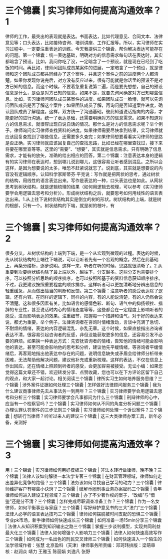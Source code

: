 # 三个锦囊 | 实习律师如何提高沟通效率？1

律师的工作，最突出的表现就是表达。书面表达，比如代理意见、合同文本、法律意见等；口头表达，比如接待咨询、培训讲座、工作汇报等。所以，实习律师在实习过程中，一定要注重表达的训练。今天我提供三个锦囊，帮你解决表达可能存在的问题。第一个锦囊：统一表达基础，明确对方的信息需求每句话在表达时，其实都暗含了预设。比如，我问你吃了没，一定暗含了一个预设，就是现在已经到了吃饭的时间。再比如，律师问团队成员某案件的进展，一定暗含了一个预设，就是律师和这个团队成员都共同经办了这个案件，并且这个案件之前的进度两个人都清楚。如果你发现你说完后，对方没有反应过来，很有可能就是你话里的预设不是对方已知的信息。而这个时候，不要着急重复说第二遍，而是要先想想，自己的预设信息是什么，是否是对方已知的信息。如果不是，就要先询问确定对方已知哪些信息。比如，实习律师问团队成员某案件的进度。如果团队成员一脸懵，就可以先询问团队成员是否了解这个案件；如果团队成员了解，再询问是否知道案件进度，确认团队成员了解程度。这样，双方统一了沟通基础，彼此知道说话指向的内容，才能更好的进行沟通。统一了表达基础，还需要明确对方的信息需求。如果不知道对方的信息需求，就很容出现自说自话的情况。那什么是对方的信息需求呢？举个例子。律师询问实习律师查找资料的进度。如果律师需要尽快拿到结果，实习律师就应该回复查找到了哪些信息，还需要多久查完；如果律师想要看看实习律师的思路是否正确，实习律师就应该回复自己的查找思路，比如已经在哪里查找过，接下来将要在哪里查等等。这里的“需要”、“想要”，其实就是信息需求。只有明确了信息需求，才能有的放矢，准确的给出相应的回答。第二个锦囊：注意表达本身的逻辑有的实习律师在表达时，想到哪儿说到哪儿，这很容易让听者感到混乱。之所以会这样，是因为想要说的太多，唯恐不赶紧说就忘了。说到底，其实就是想要说的内容没有逻辑顺序。认知科学家斯蒂芬·平克说：写作就是把网状的思考，通过树状的结构，用线性的语言表达出来。写作是表达的一种，口头表达也是如此。从网状思考到树状结构，就是逻辑梳理的结果（如何用逻辑去梳理，可以参考《实习律师要学会用逻辑去思考和分析》）。形成树状结构之后，就要思考如何用线性的语言表达出来。1.从上往下说树状结构其实是倒立的树的形状。树状结构的上端，就是树的根部，只有一个。树状结构的下端，就是树的枝叶，有

# 三个锦囊 | 实习律师如何提高沟通效率？2

很多分叉。从树状结构的上端到下端，是一个从宏观到微观的过程。表达的时候，先从树状结构的上端往下端说，可以让听者先有一个宏观的概念。然后在此基础上，再条分缕析，逐步说明。这样一来，听者在听的时候，思路就很清晰了。2.从重要到次要树状结构除了最上端以外，越往下，分支越多。这些分支也需要排个序。可以按照分析思路的顺序排序，也可以按照所基于的资料信息获知顺序排序。不过，我更建议按照重要程度的顺序排序。这样听者可以更加清晰地分辨出信息的轻重缓急，从而做出恰当的判断和反馈。第三个锦囊：注意听者的感受表达除了逻辑，还有内容。在同样的逻辑下，同样的内容，有的人能说清楚，有的人仍然会说不清楚。这和很多因素有关。比如语言的感情色彩、断句、语气中的抑扬顿挫、措辞的专业性，甚至说话时内心的情绪态度等等，这些都会在一定程度上影响听者的感受，进而影响表达的效果。注重细节，把握每一个措辞和语气，对于好的表达来说，都尤为重要。举个例子。法律咨询者在咨询时情绪激动，言谈中充满了急切、不耐烦的情绪，表达的内容逻辑混乱、杂乱无章。这个时候，如果直接指出咨询者表达不清，很容易引起咨询者的反感，非但没能获取更多的信息，还容易引发不必要的麻烦。如果换一种表达方式：先安抚咨询者的情绪，告知他的情绪可能会影响他的表达，甚至可能会影响他的思考和分析，建议他先平缓情绪，等咨询者平缓情绪后，再客观地指出他表达中存在的问题，说明信息缺失或矛盾会给律师分析带来困难，无法帮助他解决问题，建议他补充或重新梳理。这样的表达，不仅在信息上作出回应，还在情绪上照顾到听者的感受，会更加容易被接受。无讼小编：如果您觉得这篇文章还不错，欢迎转发分享、点赞收藏，您也可以在下方评论区留下自己的观点，和大家一起讨论。相关阅读三个锦囊 | 律所实习生如何培养服务思维？三个锦囊 | 涉外案件证据如何处理三个锦囊 | 怎样做好法律顾问服务三个锦囊 | 我为什么建议商事律师先去从事法务一到两年？三个锦囊 | 实习律师要学会用逻辑去思考和分析三个锦囊 | 实习律师要学会凡事都问为什么三个锦囊 | 刑辩律师的心中，应当有一个检察官吗？三个锦囊 | 实习律师如何从不同的角度分析问题三个锦囊 | 办理认罪认罚案件的三步法则三个锦囊 | 实习律师如何处理一个诉讼案件？三个锦囊 | 想转行当律师？听听过来人的建议三个锦囊 | 这三大类律师办案工具，新年必备，亲测好

# 三个锦囊 | 实习律师如何提高沟通效率？3

用！三个锦囊 | 实习律师如何用好模板三个锦囊 | 非法本转行做律师，晚不晚？三个锦囊 | 法律人该如何解锁一本法学专著三个锦囊 | 在财富管理领域，律师如何走出差异化竞争的路径？三个锦囊 | 法务该如何寻找自己学习的动力？三个锦囊 | 律师维护客户有哪些小诀窍？三个锦囊 | 破解币圈刑事业务办案密码三个锦囊 | 青年律师如何进入建设工程领域？三个锦囊 | 办了不少著作权的案子，“改编”与“借鉴”还是分不清？三个锦囊 | 怎样完成尽职调查准备工作？三个锦囊 | 作为一名女律师，如何平衡事业与家庭？三个锦囊 | 写好辩护意见书的三大“法门”三个锦囊 | 法律人必学的语言表达技巧三个锦囊 | 律师如何摆脱被时间支配的恐惧三个锦囊 | 专业pk市场，新手律师如何快速成长三个锦囊 | 如何准备一场15min分享三个锦囊 | 法律人从知识积累到知识输出之路三个锦囊 | 掌握三步谈判模型，实现共同利益最大化三个锦囊 | 法律人如何增强个人影响力三个锦囊 | 法律人如何快速高效写作三个锦囊 | 如何成为一名出色的刑民交叉律师三个锦囊 | 如何快速进入一个陌生的法学领域作者：张慧 北京盈科（天津）律师事务所责编：邓珂玮排版：梁萌审核：赵润众 靖力 王雅玉 陈丽娟 刘逸凡 张野

